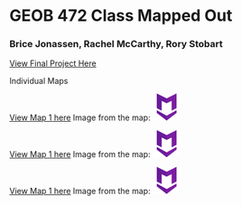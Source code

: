 # GEOB 472 Class Mapped Out
### Brice Jonassen, Rachel McCarthy, Rory Stobart

[View Final Project Here](https://bricewj.github.io/472FinalProject/index.html)

Individual Maps

[View Map 1 here](https://bricewj.github.io/472FinalProject/index.html)
Image from the map:
![alt text](https://github.com/adam-p/markdown-here/raw/master/src/common/images/icon48.png "Logo Title Text 1")

[View Map 1 here](https://bricewj.github.io/472FinalProject/index.html)
Image from the map:
![alt text](https://github.com/adam-p/markdown-here/raw/master/src/common/images/icon48.png "Logo Title Text 1")

[View Map 1 here](https://bricewj.github.io/472FinalProject/index.html)
Image from the map:
![alt text](https://github.com/adam-p/markdown-here/raw/master/src/common/images/icon48.png "Logo Title Text 1")


